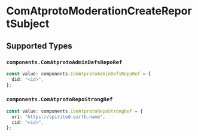 # ComAtprotoModerationCreateReportSubject


## Supported Types

### `components.ComAtprotoAdminDefsRepoRef`

```typescript
const value: components.ComAtprotoAdminDefsRepoRef = {
  did: "<id>",
};
```

### `components.ComAtprotoRepoStrongRef`

```typescript
const value: components.ComAtprotoRepoStrongRef = {
  uri: "https://spirited-earth.name",
  cid: "<id>",
};
```

